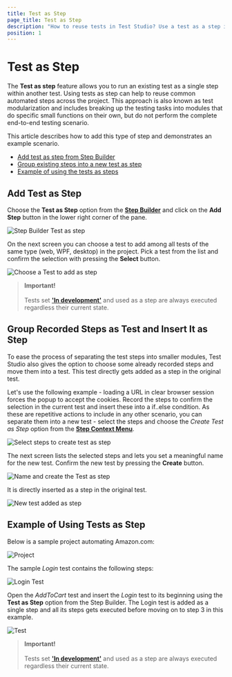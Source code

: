 ```yaml
---
title: Test as Step
page_title: Test as Step
description: "How to reuse tests in Test Studio? Use a test as a step in another Test Studio test. Can I have a single function used in multiple scenarios - like logout, login and insert it in a larger test in Test Studio. "
position: 1
---
```


# Test as Step

The __Test as step__ feature allows you to run an existing test as a single step within another test. Using tests as step can help to reuse common automated steps across the project. This approach is also known as test modularization and includes breaking up the testing tasks into modules that do specific small functions on their own, but do not perform the complete end-to-end testing scenario.

This article describes how to add this type of step and demonstrates an example scenario.

- [Add test as step from Step Builder](#add-test-as-step)
- [Group existing steps into a new test as step](#group-recorded-steps-as-test-and-insert-it-as-step)
- [Example of using the tests as steps](#example-of-using-tests-as-step)

## Add Test as Step

Choose the __Test as Step__ option from the <a href="/features/custom-steps/overview" target="_blank">__Step Builder__</a> and click on the __Add Step__ button in the lower right corner of the pane.

![Step Builder Test as step][1]

On the next screen you can choose a test to add among all tests of the same type (web, WPF, desktop) in the project. Pick a test from the list and confirm the selection with pressing the __Select__ button.

![Choose a Test to add as step][2]

> __Important!__
> <br>
> <br>
> Tests set <a href="/features/test-maintenance/tests-in-development" target="_blank">**'In development'**</a> and used as a step are always executed regardless their current state.

## Group Recorded Steps as Test and Insert It as Step

To ease the process of separating the test steps into smaller modules, Test Studio also gives the option to choose some already recorded steps and move them into a test. This test directly gets added as a step in the original test.

Let's use the following example - loading a URL in clear browser session forces the popup to accept the cookies. Record the steps to confirm the selection in the current test and insert these into a if..else condition. As these are repetitive actions to include in any other scenario, you can separate them into a new test - select the steps and choose the _Create Test as Step_ option from the <a href="/features/test-maintenance/test-step-context-menu" target="_blank">__Step Context Menu__</a>.

![Select steps to create test as step][3]

The next screen lists the selected steps and lets you set a meaningful name for the new test. Confirm the new test by pressing the __Create__ button.

![Name and create the Test as step][4]

It is directly inserted as a step in the original test. 

![New test added as step][5]

## Example of Using Tests as Step

Below is a sample project automating Amazon.com:

![Project][6]

The sample _Login_ test contains the following steps:

![Login Test][7]

Open the _AddToCart_ test and insert the _Login_ test to its beginning using the __Test as Step__ option from the Step Builder. The Login test is added as a single step and all its steps gets executed before moving on to step 3 in this example.

![Test][8]

> __Important!__
> <br>
> <br>
> Tests set <a href="/features/test-maintenance/tests-in-development" target="_blank">**'In development'**</a> and used as a step are always executed regardless their current state.

[1]: /img/features/custom-steps/test-as-step/add-test-step.png
[2]: /img/features/custom-steps/test-as-step/fig8.png
[3]: /img/features/custom-steps/test-as-step/gr-recorded-steps-as-test.png
[4]: /img/features/custom-steps/test-as-step/fig10.png
[5]: /img/features/custom-steps/test-as-step/gr-recorded-steps-as-test-direct-insert.png
[6]: /img/features/custom-steps/test-as-step/example-test-as-step.png
[7]: /img/features/custom-steps/test-as-step/login-test-sample.png
[8]: /img/features/custom-steps/test-as-step/login-test-sample-2.png
